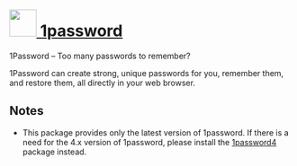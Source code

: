 # [<img src="https://cdn.jsdelivr.net/gh/chocolatey/chocolatey-coreteampackages@09451a71b28e4ee0b3ea3841ab130b1bbf46f9b0/icons/1password.png" height="48" width="48" /> 1password](https://chocolatey.org/packages/1password)

1Password – Too many passwords to remember?

1Password can create strong, unique passwords for you, remember them, and restore them, all directly in your web browser.

## Notes

- This package provides only the latest version of 1password. If there is a need for the 4.x version of 1password, please install the [1password4](https://chocolatey.org/packages/1password4) package instead.
